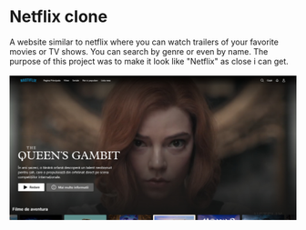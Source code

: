 # Netflix clone

A website similar to netflix where you can watch trailers of your favorite movies or TV shows. You can search by genre or even by name. The purpose of this project was to make it look like "Netflix" as close i can get.
<br>
<br>
![Overview photo1](src/design/nastiflix.jpg)

